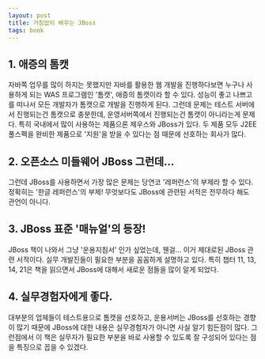```yaml
---
layout: post
title: 거침없이 배우는 JBoss
tags: book
---
```


## 1. 애증의 톰캣

자바쪽 업무를 많이 하지는 못했지만 자바를 활용한 웹 개발을 진행하다보면 누구나 사용하게 되는 WAS 프로그램인 '톰캣', 애증의 톰캣이라 할 수 있다. 성능이 좋고 나쁘고를 떠나서 모든 개발자가 톰캣으로 개발을 진행하게 된다. 그런데 문제는 테스트 서버에서 진행되는건 톰캣으로 충분한데, 운영서버쪽에서 진행되는건 톰캣이 아니라는게 문제다. 특히 국내에서 많이 사용하는 제품으론 제우스와 JBoss가 있다. 두 제품 모두 J2EE 풀스펙을 완비한 제품으로 '지원'을 받을 수 있다는 점 때문에 선호하는 회사가 많다. 

## 2. 오픈소스 미들웨어 JBoss 그런데...

그런데 JBoss를 사용하면서 가장 많은 문제는 당연코 '레퍼런스'의 부제라 할 수 있다. 정확히는 '한글 레퍼런스'의 부제! 무엇보다도 JBoss에 관련된 서적은 전무하다 해도 관언이 아니다.

## 3. JBoss 표준 '매뉴얼'의 등장!

JBoss 책이 나와서 그냥 '운용지침서' 인가 싶었는데, 웬걸... 이거 제대로된 JBoss 관련 서적이다. 실무 개발진들이 필요한 부분을 꼼꼼하게 설명하고 있다. 특히 챕터 11, 13, 14, 21은 책을 읽으면서 JBoss에 대해서 새로운 점들을 많이 알게 되었다.

## 4. 실무경험자에게 좋다.

대부분의 업체들이 테스트용으로 톰캣을 선호하고, 운용서버는 JBoss를 선호하는 경향이 많기 때문에 JBoss에 대한 내용은 실무경험자가 아니면 사실 알기 힘든점이 많다. 그런점에서 이 책은 실무자가 필요한 부분을 바로 사용할 수 있도록 잘 구성되어 있다는 점을 특징으로 꼽을 수 있겠다.